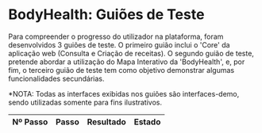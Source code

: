 # BodyHealth: Guiões de Teste

Para compreender o progresso do utilizador na plataforma, foram desenvolvidos 3 guiões de teste. O primeiro guião inclui o 'Core' da aplicação web (Consulta e Criação de receitas). O segundo guião de teste, pretende abordar a utilização do Mapa Interativo da 'BodyHealth', e, por fim, o terceiro guião de teste tem como objetivo demonstrar algumas funcionalidades secundárias. 

*NOTA: Todas as interfaces exibidas nos guiões são interfaces-demo, sendo utilizadas somente para fins ilustrativos.

|Nº Passo| Passo | Resultado | Estado
|---|---|---|---|
